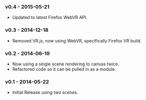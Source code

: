 ### v0.4 - 2015-05-21

* Updated to latest Firefox WebVR API.

### v0.3 - 2014-12-18

* Removed VR.js, now using WebVR, specifically Firefox VR build.

### v0.2 - 2014-06-19

* Now using a single scene rendering to canvas twice.
* Refactored code so it can be pulled in as a module.

### v0.1 - 2014-05-22

* Initial Release using two scenes.
